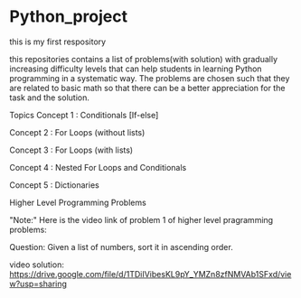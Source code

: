 # Python_project
this is my first respository

this repositories contains a list of problems(with solution) with gradually increasing difficulty levels that can help students in learning Python programming in a systematic way. The problems are chosen such that they are related to basic math so that there can be a better appreciation for the task and the solution.

Topics
Concept 1 : Conditionals [If-else]

Concept 2 : For Loops (without lists)

Concept 3 : For Loops (with lists)

Concept 4 : Nested For Loops and Conditionals

Concept 5 : Dictionaries

Higher Level Programming Problems

"Note:"
Here is the video link of problem 1 of higher level pragramming problems:

Question: Given a list of numbers, sort it in ascending order.

video solution: https://drive.google.com/file/d/1TDiIVibesKL9pY_YMZn8zfNMVAb1SFxd/view?usp=sharing
